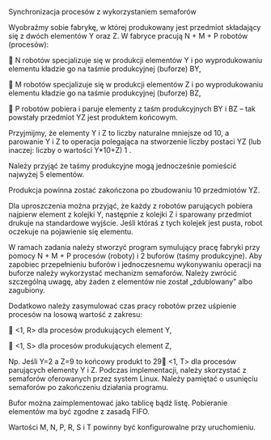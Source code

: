 
Synchronizacja procesów z wykorzystaniem semaforów

Wyobraźmy sobie fabrykę, w której produkowany jest przedmiot
składający się z dwóch elementów Y oraz Z. W fabryce pracują N + M + P
robotów (procesów):

 N robotów specjalizuje się w produkcji elementów Y i po
wyprodukowaniu elementu kładzie go na taśmie produkcyjnej
(buforze) BY,

 M robotów specjalizuje się w produkcji elementów Z i po
wyprodukowaniu elementu kładzie go na taśmie produkcyjnej
(buforze) BZ,

 P robotów pobiera i paruje elementy z taśm produkcyjnych BY i BZ –
tak powstały przedmiot YZ jest produktem końcowym.

Przyjmijmy, że elementy Y i Z to liczby naturalne mniejsze od 10, a
parowanie Y i Z to operacja polegająca na stworzenie liczby postaci YZ (lub
inaczej: liczby o wartości Y*10+Z) 1 .

Należy przyjąć że taśmy produkcyjne mogą jednocześnie pomieścić
najwyżej 5 elementów.

Produkcja powinna zostać zakończona po zbudowaniu 10 przedmiotów YZ.

Dla uproszczenia można przyjąć, że każdy z robotów parujących
pobiera najpierw element z kolejki Y, następnie z kolejki Z i sparowany
przedmiot drukuje na standardowe wyjście. Jeśli któraś z tych kolejek jest
pusta, robot oczekuje na pojawienie się elementu.

W ramach zadania należy stworzyć program symulujący pracę
fabryki przy pomocy N + M + P procesów (roboty) i 2 buforów (taśmy
produkcyjne). Aby zapobiec przepełnieniu buforów i jednoczesnemu
wykonywaniu operacji na buforze należy wykorzystać mechanizm
semaforów. Należy zwrócić szczególną uwagę, aby żaden z elementów nie
został „zdublowany” albo zagubiony.

Dodatkowo należy zasymulować czas pracy robotów przez uśpienie
procesów na losową wartość z zakresu:

 <1, R> dla procesów produkujących element Y,

 <1, S> dla procesów produkujących element Z,


Np. Jeśli Y=2 a Z=9 to końcowy produkt to 29 <1, T> dla procesów parujących elementy Y i Z.
Podczas implementacji, należy skorzystać z semaforów oferowanych
przez system Linux. Należy pamiętać o usunięciu semaforów po
zakończeniu działania programu.

Bufor można zaimplementować jako tablicę bądź listę. Pobieranie
elementów ma być zgodne z zasadą FIFO.

Wartości M, N, P, R, S i T powinny być konfigurowalne przy uruchomieniu.


